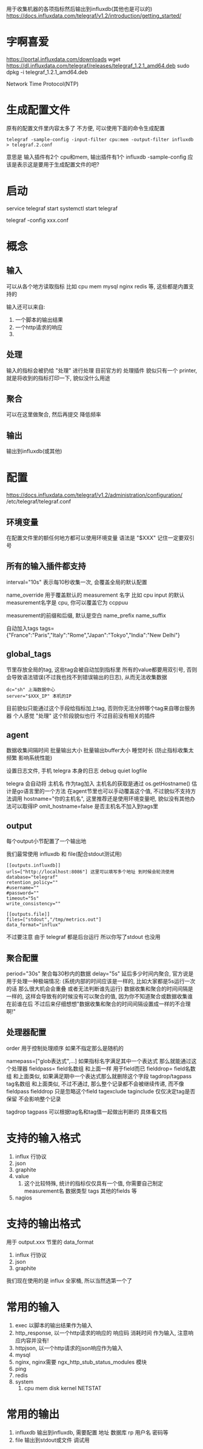 用于收集机器的各项指标然后输出到influxdb(其他也是可以的)
https://docs.influxdata.com/telegraf/v1.2/introduction/getting_started/


# 字啊喜爱 #
https://portal.influxdata.com/downloads
wget https://dl.influxdata.com/telegraf/releases/telegraf_1.2.1_amd64.deb
sudo dpkg -i telegraf_1.2.1_amd64.deb

Network Time Protocol(NTP)

# 生成配置文件 #
原有的配置文件里内容太多了 不方便, 可以使用下面的命令生成配置
```
telegraf -sample-config -input-filter cpu:mem -output-filter influxdb > telegraf.2.conf
```
意思是 输入插件有2个 cpu和mem, 输出插件有1个 influxdb
-sample-config 应该是表示这是要用于生成配置文件的吧?

# 启动 #
service telegraf start
systemctl start telegraf

telegraf -config xxx.conf



# 概念 #

## 输入 ##
可以从各个地方读取指标
比如 cpu mem mysql nginx redis 等, 这些都是内置支持的

输入还可以来自:
1. 一个脚本的输出结果
2. 一个http请求的响应
3. 


## 处理 ##
输入的指标会被扔给 "处理" 进行处理
目前官方的 处理插件 貌似只有一个 printer, 就是将收到的指标打印一下, 貌似没什么用途

## 聚合 ##
可以在这里做聚合, 然后再提交 降低频率

## 输出 ##
输出到influxdb(或其他)

# 配置 #
https://docs.influxdata.com/telegraf/v1.2/administration/configuration/
/etc/telegraf/telegraf.conf

## 环境变量 ##
在配置文件里的额任何地方都可以使用环境变量
语法是 "$XXX" 记住一定要双引号

## 所有的输入插件都支持 ##
interval="10s" 表示每10秒收集一次, 会覆盖全局的默认配置

name_override 用于覆盖默认的 measurement 名字
比如 cpu input 的默认measurement名字是 cpu, 你可以覆盖它为 ccppuu

measurement的前缀和后缀, 默认是空白
name_prefix name_suffix

自动加入tags
tags={"France":"Paris","Italy":"Rome","Japan":"Tokyo","India":"New Delhi"}


## global_tags ##
节里存放全局的tag, 这些tag会被自动加到指标里
所有的value都要用双引号, 否则会导致语法错误(不过我也找不到错误输出的日志), 从而无法收集数据
```
dc="sh" 上海数据中心
server="$XXX_IP" 本机的IP
```
目前貌似只能通过这个手段给指标加上tag, 否则你无法分辨哪个tag来自哪台服务器
个人感觉 "处理" 这个阶段貌似也行 不过目前没有相关的插件

## agent ##
数据收集间隔时间
批量输出大小
批量输出buffer大小
睡觉时长 (防止指标收集太频繁 影响系统性能)

设置日志文件, 手机 telegra 本身的日志
debug quiet logfile

telegra 会自动将 主机名 作为tag加入
主机名的获取是通过 os.getHostname() 估计是go语言里的一个方法
在agent节里也可以手动覆盖这个值, 不过貌似不支持方法调用
hostname="你的主机名", 这里推荐还是使用环境变量吧, 貌似没有其他办法可以取得IP
omit_hostname=false 是否主机名不加入到tags里

## output ##
每个output小节配置了一个输出地

我们最常使用 influxdb 和 file(配合stdout测试用)
```
[[outputs.influxdb]]
urls=["http://localhost:8086"] 这里可以填写多个地址 到时候会轮流使用
database="telegraf"
retention_policy=""
#username=""
#password=""
timeout="5s"
write_consistency=""
```

```
[[outputs.file]]
files=["stdout","/tmp/metrics.out"]
data_format="influx"
```

不过要注意 由于 telegraf 都是后台运行 所以你写了stdout 也没用

## 聚合配置 ##
period="30s" 聚合每30秒内的数据
delay="5s" 延后多少时间内聚合, 官方说是用于处理一种极端情况: (系统内部的时间应该是一样的, 比如大家都是5s运行一次的话 那么很大机会会重叠 或者无法判断谁先运行) 数据收集和聚合的时间间隔是一样的, 这样会导致有的时候没有可以聚合的值, 因为你不知道聚合或数据收集谁在前谁在后
不过后来仔细想想"数据收集和聚合的时间间隔设置成一样的不合理啊!"

## 处理器配置 ##
order 用于控制处理顺序 如果不指定那么是随机的

namepass=["glob表达式",...] 如果指标名字满足其中一个表达式 那么就能通过这个处理器
fieldpass= field名数组 和上面一样 用于field而已
fielddrop= field名数组 和上面类似, 如果满足期中一个表达式那么就删除这个字段
tagdrop/tagpass tag名数组 和上面类似, 不过不通过, 那么整个记录都不会被继续传递, 而不像fieldpass fielddrop 只是忽略这个field
tagexclude taginclude 仅仅决定tag是否保留 不会影响整个记录

tagdrop tagpass 可以根据tag名和tag值一起做出判断的 具体看文档

# 支持的输入格式 #
1. influx 行协议
2. json
3. graphite
4. value
	1. 这个比较特殊, 统计的指标仅仅具有一个值, 你需要自己制定measurement名 数据类型 tags 其他的fields 等
5. nagios

# 支持的输出格式 #
用于 output.xxx 节里的 data_format
1. influx 行协议
2. json
3. graphite

我们现在使用的是 influx 全家桶, 所以当然选第一个了

# 常用的输入 #
1. exec 以脚本的输出结果作为输入
2. http_response, 以一个http请求的响应的 响应码 消耗时间 作为输入, 注意响应内容并没有! 
3. httpjson, 以一个http请求的json响应作为输入
4. mysql
5. nginx, nginx需要 ngx_http_stub_status_modules 模块
6. ping
7. redis
8. system
	1. cpu mem disk kernel NETSTAT

# 常用的输出 #
1. influxdb 输出到influxdb, 需要配置 地址 数据库 rp 用户名 密码等
2. file 输出到stdout或文件 调试用

